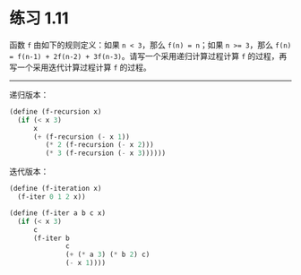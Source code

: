# 练习 1.11

函数 `f` 由如下的规则定义：如果 `n < 3`，那么 `f(n) = n`；如果 `n >= 3`，那么 `f(n) = f(n-1) + 2f(n-2) + 3f(n-3)`。请写一个采用递归计算过程计算 `f` 的过程，再写一个采用迭代计算过程计算 `f` 的过程。

---

递归版本：

```Scheme
(define (f-recursion x)
  (if (< x 3)
      x
      (+ (f-recursion (- x 1))
         (* 2 (f-recursion (- x 2)))
         (* 3 (f-recursion (- x 3))))))
```

迭代版本：

```Scheme
(define (f-iteration x)
  (f-iter 0 1 2 x))

(define (f-iter a b c x)
  (if (< x 3)
      c
      (f-iter b
              c
              (+ (* a 3) (* b 2) c)
              (- x 1))))
```
